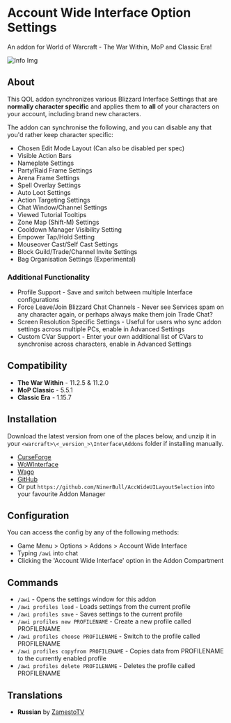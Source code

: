 # Account Wide Interface Option Settings

An addon for World of Warcraft - The War Within, MoP and Classic Era!

![Info Img](https://cdn-wow.mmoui.com/preview/pvw76985.jpg)

## About
This QOL addon synchronizes various Blizzard Interface Settings that are **normally character specific** and applies them to **all** of your characters on your account, including brand new characters.

The addon can synchronise the following, and you can disable any that you'd rather keep character specific:

* Chosen Edit Mode Layout (Can also be disabled per spec)
* Visible Action Bars
* Nameplate Settings
* Party/Raid Frame Settings
* Arena Frame Settings
* Spell Overlay Settings
* Auto Loot Settings
* Action Targeting Settings
* Chat Window/Channel Settings
* Viewed Tutorial Tooltips
* Zone Map (Shift-M) Settings
* Cooldown Manager Visibility Setting
* Empower Tap/Hold Setting
* Mouseover Cast/Self Cast Settings
* Block Guild/Trade/Channel Invite Settings
* Bag Organisation Settings (Experimental)

### Additional Functionality
* Profile Support - Save and switch between multiple Interface configurations
* Force Leave/Join Blizzard Chat Channels - Never see Services spam on any character again, or perhaps always make them join Trade Chat?
* Screen Resolution Specific Settings - Useful for users who sync addon settings across multiple PCs, enable in Advanced Settings
* Custom CVar Support - Enter your own additional list of CVars to synchronise across characters, enable in Advanced Settings

## Compatibility
* **The War Within** - 11.2.5 & 11.2.0
* **MoP Classic** - 5.5.1
* **Classic Era** - 1.15.7

## Installation
Download the latest version from one of the places below, and unzip it in your `<warcraft>\<_version_>\Interface\Addons` folder if installing manually.
* [CurseForge](https://www.curseforge.com/wow/addons/account-wide-ui)
* [WoWInterface](https://www.wowinterface.com/downloads/info26459-AccountWideUILayoutSelection.html)
* [Wago](https://addons.wago.io/addons/account-wide-ui)
* [GitHub](https://github.com/NinerBull/AccWideUILayoutSelection/releases/latest)
* Or put `https://github.com/NinerBull/AccWideUILayoutSelection` into your favourite Addon Manager

## Configuration
You can access the config by any of the following methods:
- Game Menu > Options > Addons > Account Wide Interface
- Typing `/awi` into chat
- Clicking the 'Account Wide Interface' option in the Addon Compartment

## Commands
- `/awi` - Opens the settings window for this addon
- `/awi profiles load` - Loads settings from the current profile
- `/awi profiles save` - Saves settings to the current profile
- `/awi profiles new PROFILENAME` - Create a new profile called PROFILENAME
- `/awi profiles choose PROFILENAME` - Switch to the profile called PROFILENAME
- `/awi profiles copyfrom PROFILENAME` - Copies data from PROFILENAME to the currently enabled profile
- `/awi profiles delete PROFILENAME` - Deletes the profile called PROFILENAME

## Translations
* **Russian** by [ZamestoTV](https://github.com/Hubbotu)